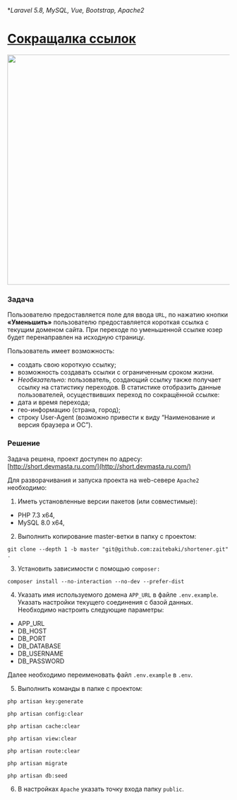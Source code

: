 **Laravel 5.8,
MySQL,
Vue,
Bootstrap,
Apache2*

[Сокращалка ссылок](http://short.devmasta.ru.com/)
=============================

<p align="center"><img src="https://c.radikal.ru/c17/2004/ee/3ff0c6598a5d.png" width="520"></p>

### Задача

Пользователю предоставляется поле для ввода `URL`, по нажатию кнопки **«Уменьшить»** пользователю предоставляется короткая ссылка с текущим доменом сайта. При переходе по уменьшенной ссылке юзер будет перенаправлен на исходную страницу.

Пользователь имеет возможность:
- создать свою короткую ссылку;
- возможность создавать ссылки с ограниченным сроком жизни.
- *Необязательно:* пользователь, создающий ссылку также получает ссылку на
статистику переходов. В статистике отобразить данные пользователей, осуществивших переход по сокращённой ссылке:
- дата и время перехода;
- гео-информацию (страна, город);
- строку User-Agent (возможно привести к виду “Наименование и версия
браузера и ОС”).

### Решение

Задача решена, проект доступен по адресу: [http://short.devmasta.ru.com/](http://short.devmasta.ru.com/)

Для разворачивания и запуска проекта на web-севере `Apache2` необходимо:

1. Иметь установленные версии пакетов (или совместимые):

- PHP 7.3 x64,
- MySQL 8.0 x64,

2. Выполнить копирование master-ветки в папку с проектом:

`
git clone --depth 1 -b master "git@github.com:zaitebaki/shortener.git" .
`

3. Установить зависимости с помощью `composer:`

`
composer install --no-interaction --no-dev --prefer-dist
`

4. Указать имя используемого домена `APP_URL` в файле  `.env.example`. Указать настройки текущего соединения с базой данных. Необходимо настроить следующие параметры:

- APP_URL
- DB_HOST
- DB_PORT
- DB_DATABASE
- DB_USERNAME
- DB_PASSWORD

Далее необходимо переименовать файл `.env.example` в `.env`.

5. Выполнить команды в папке с проектом:

`
php artisan key:generate
`

`
php artisan config:clear
`

`
php artisan cache:clear
`

`
php artisan view:clear
`

`
php artisan route:clear
`

`
php artisan migrate
`

`
php artisan db:seed
`

6. В настройках `Apache` указать точку входа папку `public`.